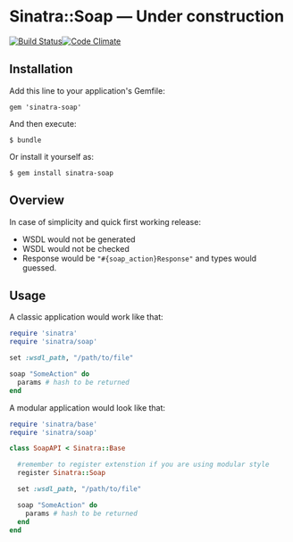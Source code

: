 # Sinatra::Soap — Under construction

[![Build Status](https://travis-ci.org/IvanShamatov/sinatra-soap.png?branch=master)](https://travis-ci.org/IvanShamatov/sinatra-soap)[![Code Climate](https://codeclimate.com/github/IvanShamatov/sinatra-soap.png)](https://codeclimate.com/github/IvanShamatov/sinatra-soap)

## Installation

Add this line to your application's Gemfile:

    gem 'sinatra-soap'

And then execute:

    $ bundle

Or install it yourself as:

    $ gem install sinatra-soap

## Overview

In case of simplicity and quick first working release:
 
 - WSDL would not be generated
 - WSDL would not be checked
 - Response would be ```"#{soap_action}Response"``` and types would guessed.


## Usage

A classic application would work like that: 

```ruby
require 'sinatra'
require 'sinatra/soap'

set :wsdl_path, "/path/to/file"

soap "SomeAction" do 
  params # hash to be returned
end
```

A modular application would look like that:

```ruby
require 'sinatra/base'
require 'sinatra/soap'

class SoapAPI < Sinatra::Base

  #remember to register extenstion if you are using modular style
  register Sinatra::Soap 

  set :wsdl_path, "/path/to/file"

  soap "SomeAction" do 
    params # hash to be returned
  end
end
```






